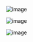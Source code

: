 ![image](https://github.com/WCARL12/SuperSimpleDev_Javascript_Course/assets/139624156/b52bff0f-5336-45ae-8aa0-6262e29686f0)

![image](https://github.com/WCARL12/SuperSimpleDev_Javascript_Course/assets/139624156/5c7283f4-23b4-4f7b-b1aa-11449f1ced57)

![image](https://github.com/WCARL12/SuperSimpleDev_Javascript_Course/assets/139624156/3c1e6a29-43d2-4790-81e6-8e42251744b4)

